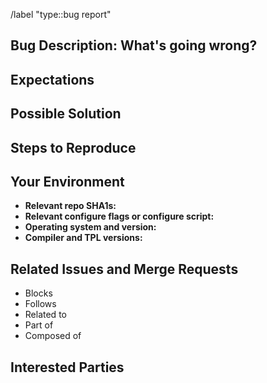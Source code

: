 <!-- Set default label -->
/label "type::bug report"

<!---
Provide a general summary of the bug in the Title above.
-->

<!---
Note that anything between these delimiters is a comment that will not appear in the issue description once created. Click on the Preview tab to see what everything will look like when you submit.
-->

<!---
Feel free to delete anything from this template that is not applicable to the bug report, that you are submitting.
-->

<!---
Assignees: If you know anyone who should likely tackle this bug, select them from the Assignees drop-down on the right.
-->

<!---
Labels: Choose the label "Bug Report" as well as assign team labels if appropriate.
-->

<!---
Boards: Make sure your bug report will show up in the "Backlog" of our issue board. Drag it to the "In Progress" list when you start working on fixing the bug.
-->

## Bug Description: What's going wrong?
<!---
Tell us about the bug, its nasty behavior, its context, and its severity. When was the last time everything worked (date/time; SHA1s; etc.)? What did you do that made the bug rear its ugly head?

Include configure logs / build logs / error logs / screenshots / ... to provide as much useful information as possible.
-->

## Expectations
<!---
What behavior is expected, such that this bug is considered fixed? How can this be tested to prevent this bug in the future?
- [ ] First do this.
- [ ] Then do that.
- [ ] Also this other thing.
-->

## Possible Solution
<!---
Not obligatory, but if you have any idea how to address this, please outline it here.
-->

## Steps to Reproduce
<!---
Provide a link to a live example, or an unambiguous set of steps to reproduce this issue. Include code to reproduce, if relevant.
1. Do this.
1. Do that.
1. Shake fist angrily at computer.
-->

## Your Environment
<!---
Include relevant details about your environment such that we can replicate this issue.
-->
- **Relevant repo SHA1s:**
- **Relevant configure flags or configure script:**
- **Operating system and version:**
- **Compiler and TPL versions:**

## Related Issues and Merge Requests
<!---
If applicable, let everybody know how this is related to any other open issues:
-->
* Blocks
* Follows
* Related to
* Part of
* Composed of

## Interested Parties
<!---
If there's any team or developer, who you think should be looped in on this bug report, feel free to @mention them here.
-->
